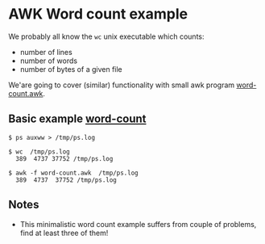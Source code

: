 # AWK Word count example

We probably all know the `wc` unix executable which counts:
 * number of lines
 * number of words
 * number of bytes
 of a given file

We'are going to cover (similar) functionality with small awk program [word-count.awk](word-count.awk).

## Basic example [word-count](word-count.awk)

```
$ ps auxww > /tmp/ps.log

$ wc  /tmp/ps.log
  389  4737 37752 /tmp/ps.log

$ awk -f word-count.awk  /tmp/ps.log
  389  4737  37752 /tmp/ps.log
```

## Notes
 * This minimalistic word count example suffers from couple of problems, find at least three of them!
